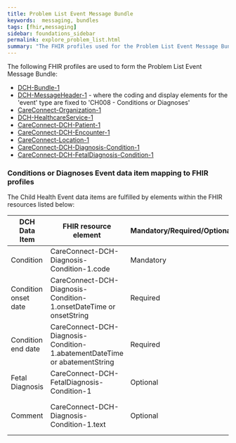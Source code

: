 ```yaml
---
title: Problem List Event Message Bundle
keywords:  messaging, bundles
tags: [fhir,messaging]
sidebar: foundations_sidebar
permalink: explore_problem_list.html
summary: "The FHIR profiles used for the Problem List Event Message Bundle"
---
```


The following FHIR profiles are used to form the Problem List Event Message Bundle:

- [DCH-Bundle-1](https://fhir.nhs.uk/STU3/StructureDefinition/DCH-Bundle-1)
- [DCH-MessageHeader-1](https://fhir.nhs.uk/STU3/StructureDefinition/DCH-MessageHeader-1) - where the coding and display elements for the 'event' type are fixed to 'CH008 - Conditions or Diagnoses'
- [CareConnect-Organization-1](https://fhir.hl7.org.uk/STU3/StructureDefinition/CareConnect-Organization-1)
- [DCH-HealthcareService-1](https://fhir.nhs.uk/STU3/StructureDefinition/DCH-HealthcareService-1)
- [CareConnect-DCH-Patient-1](https://fhir.nhs.uk/STU3/StructureDefinition/CareConnect-DCH-Patient-1)
- [CareConnect-DCH-Encounter-1](https://fhir.nhs.uk/STU3/StructureDefinition/CareConnect-DCH-Encounter-1)
- [CareConnect-Location-1](https://fhir.hl7.org.uk/STU3/StructureDefinition/CareConnect-Location-1)
- [CareConnect-DCH-Diagnosis-Condition-1](https://fhir.nhs.uk/STU3/StructureDefinition/CareConnect-DCH-Diagnosis-Condition-1)
- [CareConnect-DCH-FetalDiagnosis-Condition-1](https://fhir.nhs.uk/STU3/StructureDefinition/CareConnect-DCH-FetalDiagnosis-Condition-1)

### Conditions or Diagnoses Event data item mapping to FHIR profiles ###

The Child Health Event data items are fulfilled by elements within the FHIR resources listed below:

| DCH Data Item        | FHIR resource element                                    | Mandatory/Required/Optional | Note                    |
|----------------------|----------------------------------------------------------|-----------------------------|-------------------------|
| Condition            | CareConnect-DCH-Diagnosis-Condition-1.code               | Mandatory                   |                         |
| Condition onset date | CareConnect-DCH-Diagnosis-Condition-1.onsetDateTime or onsetString | Required                    |                         |
| Condition end date | CareConnect-DCH-Diagnosis-Condition-1.abatementDateTime or abatementString  | Required                    |                         |
| Fetal Diagnosis      | CareConnect-DCH-FetalDiagnosis-Condition-1               | Optional                    |                         |
| Comment      | CareConnect-DCH-Diagnosis-Condition-1.text                 | Optional                    | Free text (no maximum characters)                        |
